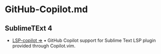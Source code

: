# GitHub-Copilot.md

## SublimeTExt 4
- [LSP-copilot =>](https://packagecontrol.io/packages/LSP-copilot) &bull; GitHub Copilot support for Sublime Text LSP plugin provided through Copilot.vim.
